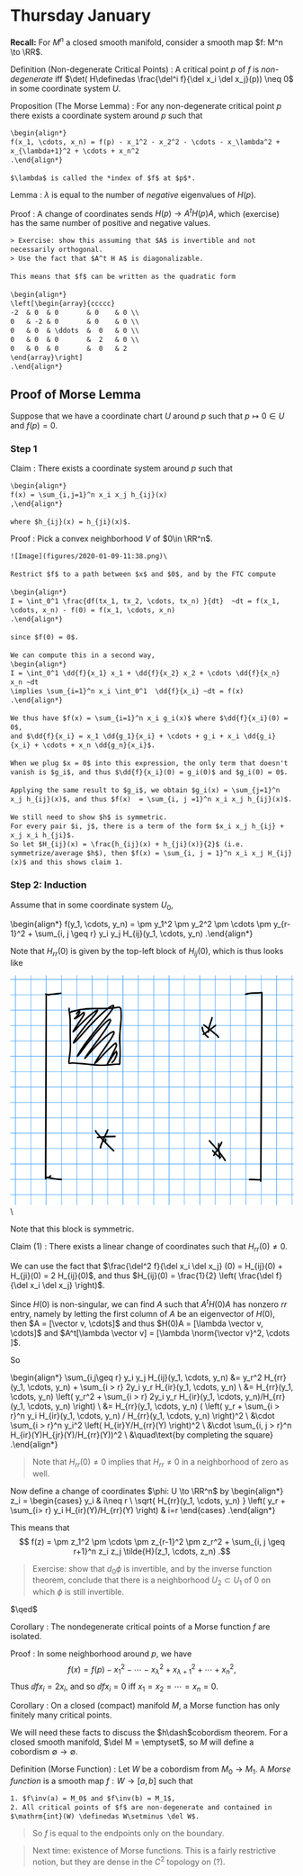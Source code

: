 # Thursday January

**Recall:**
For $M^n$ a closed smooth manifold, consider a smooth map $f: M^n \to \RR$.

Definition (Non-degenerate Critical Points)
: A critical point $p$ of $f$ is *non-degenerate* iff $\det( H\definedas \frac{\del^i f}{\del x_i \del x_j}(p)) \neq 0$ in some coordinate system $U$.


Proposition (The Morse Lemma)
:   For any non-degenerate critical point $p$ there exists a coordinate system around $p$ such that

    \begin{align*}
    f(x_1, \cdots, x_n) = f(p) - x_1^2 - x_2^2 - \cdots - x_\lambda^2 + x_{\lambda+1}^2 + \cdots + x_n^2
    .\end{align*}

    $\lambda$ is called the *index of $f$ at $p$*.

Lemma
: $\lambda$ is equal to the number of *negative* eigenvalues of $H(p)$.

Proof
:   A change of coordinates sends $H(p) \to A^t H(p) A$, which (exercise) has the same number of positive and negative values.

    > Exercise: show this assuming that $A$ is invertible and not necessarily orthogonal.
    > Use the fact that $A^t H A$ is diagonalizable.

    This means that $f$ can be written as the quadratic form

    \begin{align*}
    \left[\begin{array}{ccccc}
    -2  & 0  & 0       & 0    & 0 \\
    0   & -2 & 0       & 0    & 0 \\
    0   & 0  & \ddots  &  0   & 0 \\
    0   & 0  & 0       &  2   & 0 \\
    0   & 0  & 0       &  0   & 2
    \end{array}\right]
    .\end{align*}

## Proof of Morse Lemma
Suppose that we have a coordinate chart $U$ around $p$ such that $p\mapsto 0\in U$ and $f(p) = 0$.


### Step 1
Claim
:   There exists a coordinate system around $p$ such that

    \begin{align*}
    f(x) = \sum_{i,j=1}^n x_i x_j h_{ij}(x)
    ,\end{align*}

    where $h_{ij}(x) = h_{ji}(x)$.

Proof
:   Pick a convex neighborhood $V$ of $0\in \RR^n$.

    ![Image](figures/2020-01-09-11:38.png)\

    Restrict $f$ to a path between $x$ and $0$, and by the FTC compute

    \begin{align*}
    I = \int_0^1 \frac{df(tx_1, tx_2, \cdots, tx_n) }{dt}  ~dt = f(x_1, \cdots, x_n) - f(0) = f(x_1, \cdots, x_n)
    .\end{align*}

    since $f(0) = 0$.

    We can compute this in a second way,
    \begin{align*}
    I = \int_0^1 \dd{f}{x_1} x_1 + \dd{f}{x_2} x_2 + \cdots \dd{f}{x_n} x_n ~dt
    \implies \sum_{i=1}^n x_i \int_0^1  \dd{f}{x_i} ~dt = f(x)
    .\end{align*}

    We thus have $f(x) = \sum_{i=1}^n x_i g_i(x)$ where $\dd{f}{x_i}(0) = 0$,
    and $\dd{f}{x_i} = x_1 \dd{g_1}{x_i} + \cdots + g_i + x_i \dd{g_i}{x_i} + \cdots + x_n \dd{g_n}{x_i}$.

    When we plug $x = 0$ into this expression, the only term that doesn't vanish is $g_i$, and thus $\dd{f}{x_i}(0) = g_i(0)$ and $g_i(0) = 0$.

    Applying the same result to $g_i$, we obtain $g_i(x) = \sum_{j=1}^n x_j h_{ij}(x)$, and thus $f(x)  = \sum_{i, j =1}^n x_i x_j h_{ij}(x)$.

    We still need to show $h$ is symmetric.
    For every pair $i, j$, there is a term of the form $x_i x_j h_{ij} + x_j x_i h_{ji}$.
    So let $H_{ij}(x) = \frac{h_{ij}(x) + h_{ji}(x)}{2}$ (i.e. symmetrize/average $h$), then $f(x) = \sum_{i, j = 1}^n x_i x_j H_{ij}(x)$ and this shows claim 1.


### Step 2: Induction

Assume that in some coordinate system $U_0$,

\begin{align*}
f(y_1, \cdots, y_n) = \pm y_1^2 \pm y_2^2 \pm \cdots \pm y_{r-1}^2 + \sum_{i, j \geq r} y_i y_j H_{ij}(y_1, \cdots, y_n)
.\end{align*}


Note that $H_{rr}(0)$ is given by the top-left block of $H_{ij}(0)$, which is thus looks like

![Image](figures/2020-01-09-11:41.png)\

Note that this block is symmetric.

Claim (1)
: There exists a linear change of coordinates such that $H_{rr}(0) \neq 0$.

We can use the fact that $\frac{\del^2 f}{\del x_i \del x_j} (0) = H_{ij}(0) + H_{ji}(0) = 2 H_{ij}(0)$, and thus $H_{ij}(0) = \frac{1}{2} \left( \frac{\del f}{\del x_i \del x_j} \right)$.

Since $H(0)$ is non-singular, we can find $A$ such that $A^t H(0) A$ has nonzero $rr$ entry, namely by letting the first column of $A$ be an eigenvector of $H(0)$, then $A = [\vector v, \cdots]$ and thus $H(0)A = [\lambda \vector v, \cdots]$ and $A^t[\lambda \vector v] = [\lambda \norm{\vector v}^2, \cdots ]$.

So

\begin{align*}
\sum_{i,j\geq r} y_i y_j H_{ij}(y_1, \cdots, y_n)
&= y_r^2 H_{rr}(y_1, \cdots, y_n) + \sum_{i > r} 2y_i y_r H_{ir}(y_1, \cdots, y_n) \\
&= H_{rr}(y_1, \cdots, y_n) \left(
y_r^2 + \sum_{i > r} 2y_i y_r H_{ir}(y_1, \cdots, y_n)/H_{rr}(y_1, \cdots, y_n)
\right) \\
&= H_{rr}(y_1, \cdots, y_n) (
\left( y_r + \sum_{i > r}^n y_i H_{ir}(y_1, \cdots, y_n) / H_{rr}(y_1, \cdots, y_n) \right)^2 \\
&\cdot \sum_{i > r}^n y_i^2 \left( H_{ir}Y/H_{rr}(Y) \right)^2 \\
&\cdot \sum_{i, j > r}^n H_{ir}(Y)H_{jr}(Y)/H_{rr}(Y))^2 \\
&\quad\text{by completing the square}
.\end{align*}

> Note that $H_{rr}(0) \neq 0$ implies that $H_{rr} \neq 0$ in a neighborhood of zero as well.

Now define a change of coordinates $\phi: U \to \RR^n$ by
\begin{align*}
z_i = \begin{cases}
y_i & i\neq r \\
\sqrt{ H_{rr}(y_1, \cdots, y_n) } \left( y_r + \sum_{i> r} y_i H_{ir}(Y)/H_{rr}(Y) \right) & i=r
\end{cases}
.\end{align*}

This means that
$$
f(z) = \pm z_1^2 \pm \cdots \pm z_{r-1}^2 \pm z_r^2 + \sum_{i, j \geq r+1}^n z_i z_j \tilde{H}(z_1, \cdots, z_n)
.$$

> Exercise: show that $d_0\phi$ is invertible, and by the inverse function theorem, conclude that there is a neighborhood $U_2 \subset U_1$ of 0 on which $\phi$ is still invertible.

$\qed$

Corollary
: The nondegenerate critical points of a Morse function $f$ are isolated.

Proof
:   In some neighborhood around $p$, we have
    $$
    f(x) = f(p) - x_1^2 - \cdots - x_\lambda^2 + x_{\lambda + 1}^2 + \cdots + x_n^2
    ,$$
    Thus $\dd{f}{x_i} = 2x_i$, and so $\dd{f}{x_i} = 0$ iff $x_1 = x_2 = \cdots = x_n = 0$.

Corollary
: On a closed (compact) manifold $M$, a Morse function has only finitely many critical points.

We will need these facts to discuss the $h\dash$cobordism theorem.
For a closed smooth manifold, $\del M = \emptyset$, so $M$ will define a cobordism $\emptyset \to \emptyset$.

Definition (Morse Function)
:   Let $W$ be a cobordism from $M_0 \to M_1$.
    A *Morse function* is a smooth map $f: W\to [a, b]$ such that

    1. $f\inv(a) = M_0$ and $f\inv(b) = M_1$,
    2. All critical points of $f$ are non-degenerate and contained in $\mathrm{int}(W) \definedas W\setminus \del W$.

> So $f$ is equal to the endpoints only on the boundary.

> Next time: existence of Morse functions. This is a fairly restrictive notion, but they are dense in the $C^2$ topology on (?).
